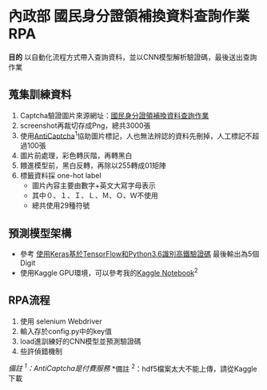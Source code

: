 # 內政部 國民身分證領補換資料查詢作業 RPA

**目的**
以自動化流程方式帶入查詢資料，並以CNN模型解析驗證碼，最後送出查詢作業

## 蒐集訓練資料
1. Captcha驗證圖片來源網址：[國民身分證領補換資料查詢作業](https://www.ris.gov.tw/app/portal/3043)
2. screenshot再裁切存成Png，總共3000張
3. 使用[AntiCaptcha](http://getcaptchasolution.com/mzjmnwxcul)<sup>1</sup>協助圖片標記，人也無法辨認的資料先刪掉，人工標記不超過100張
4. 圖片前處理，彩色轉灰階，再轉黑白
5. 餵進模型前，黑白反轉，再除以255轉成01矩陣
6. 標籤資料採 one-hot label
	- 圖片內容主要由數字+英文大寫字母表示
	- 其中０、１、Ｉ、Ｌ、Ｍ、Ｏ、Ｗ不使用
	- 總共使用29種符號

## 預測模型架構
- 參考 [使用Keras基於TensorFlow和Python3.6識別高鐵驗證碼](https://github.com/gary9987/Keras-TaiwanHighSpeedRail-captcha) 最後輸出為5個Digit
- 使用Kaggle GPU環境，可以參考我的[Kaggle Notebook](https://www.kaggle.com/felisatseng/captcha-predict)<sup>2</sup>

## RPA流程
1. 使用 selenium Webdriver
2. 輸入存於config.py中的key值
3. load進訓練好的CNN模型並預測驗證碼
4. 些許偵錯機制

*備註 <sup>1</sup>：AntiCaptcha是付費服務*
*備註 <sup>2</sup>：hdf5檔案太大不能上傳，請從Kaggle下載
